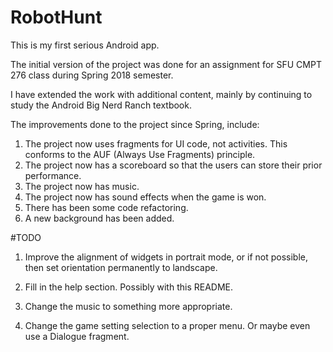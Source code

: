 # RobotHunt

This is my first serious Android app.

The initial version of the project was done for an assignment for SFU CMPT 276 class during Spring 2018 semester.

I have extended the work with additional content, mainly by continuing to study the
Android Big Nerd Ranch textbook.

The improvements done to the project since Spring, include:
1) The project now uses fragments for UI code, not activities. This conforms to the AUF (Always Use Fragments) principle.
2) The project now has a scoreboard so that the users can store their prior performance.
3) The project now has music.
4) The project now has sound effects when the game is won.
5) There has been some code refactoring.
6) A new background has been added.


#TODO 

1. Improve the alignment of widgets in portrait mode, or if not possible, then set orientation permanently to landscape.

2. Fill in the help section. Possibly with this README.

3. Change the music to something more appropriate.

4. Change the game setting selection to a proper menu. Or maybe even use a Dialogue fragment.
